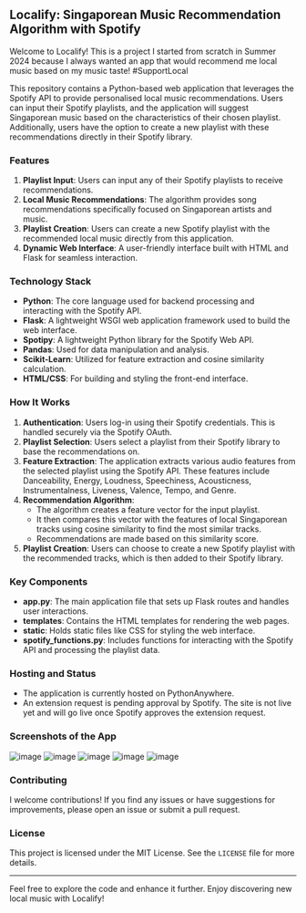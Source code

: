 ## Localify: Singaporean Music Recommendation Algorithm with Spotify

Welcome to Localify! This is a project I started from scratch in Summer 2024 because I always wanted an app that would recommend me local music based on my music taste! #SupportLocal

This repository contains a Python-based web application that leverages the Spotify API to provide personalised local music recommendations. Users can input their Spotify playlists, and the application will suggest Singaporean music based on the characteristics of their chosen playlist. Additionally, users have the option to create a new playlist with these recommendations directly in their Spotify library.

### Features

1. **Playlist Input**: Users can input any of their Spotify playlists to receive recommendations.
2. **Local Music Recommendations**: The algorithm provides song recommendations specifically focused on Singaporean artists and music.
3. **Playlist Creation**: Users can create a new Spotify playlist with the recommended local music directly from this application.
4. **Dynamic Web Interface**: A user-friendly interface built with HTML and Flask for seamless interaction.

### Technology Stack

- **Python**: The core language used for backend processing and interacting with the Spotify API.
- **Flask**: A lightweight WSGI web application framework used to build the web interface.
- **Spotipy**: A lightweight Python library for the Spotify Web API.
- **Pandas**: Used for data manipulation and analysis.
- **Scikit-Learn**: Utilized for feature extraction and cosine similarity calculation.
- **HTML/CSS**: For building and styling the front-end interface.

### How It Works

1. **Authentication**: Users log-in using their Spotify credentials. This is handled securely via the Spotify OAuth.
2. **Playlist Selection**: Users select a playlist from their Spotify library to base the recommendations on.
3. **Feature Extraction**: The application extracts various audio features from the selected playlist using the Spotify API. These features include Danceability, Energy, Loudness, Speechiness, Acousticness, Instrumentalness, Liveness, Valence, Tempo, and Genre.
4. **Recommendation Algorithm**: 
    - The algorithm creates a feature vector for the input playlist.
    - It then compares this vector with the features of local Singaporean tracks using cosine similarity to find the most similar tracks.
    - Recommendations are made based on this similarity score.
5. **Playlist Creation**: Users can choose to create a new Spotify playlist with the recommended tracks, which is then added to their Spotify library.

### Key Components

- **app.py**: The main application file that sets up Flask routes and handles user interactions.
- **templates**: Contains the HTML templates for rendering the web pages.
- **static**: Holds static files like CSS for styling the web interface.
- **spotify_functions.py**: Includes functions for interacting with the Spotify API and processing the playlist data.

### Hosting and Status
- The application is currently hosted on PythonAnywhere.
- An extension request is pending approval by Spotify. The site is not live yet and will go live once Spotify approves the extension request.

### Screenshots of the App
![image](https://github.com/jaylim2216/localify-spotify/assets/98379009/d330d9bc-25ca-4fcc-808d-e49d385c78d7)
![image](https://github.com/jaylim2216/localify-spotify/assets/98379009/7d82673a-6941-42dd-8a2b-d359057490d6)
![image](https://github.com/jaylim2216/localify-spotify/assets/98379009/20fe8b5c-13e3-4865-8d7f-41efeb9ad853)
![image](https://github.com/jaylim2216/localify-spotify/assets/98379009/c83352ff-0c9e-43c4-884f-fadddf8a0010)
![image](https://github.com/jaylim2216/localify-spotify/assets/98379009/ab9d5222-dd4c-43f6-84b2-c3d5b139218c)


### Contributing

I welcome contributions! If you find any issues or have suggestions for improvements, please open an issue or submit a pull request.

### License

This project is licensed under the MIT License. See the `LICENSE` file for more details.

---

Feel free to explore the code and enhance it further. Enjoy discovering new local music with Localify!
